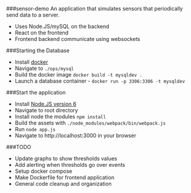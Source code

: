 ###sensor-demo
An application that simulates sensors that periodically send data to a server.
- Uses Node.JS/mySQL on the backend
- React on the frontend
- Frontend backend communicate using websockets


###Starting the Database
- Install [docker](https://www.docker.com/)
- Navigate to `./ops/mysql`
- Build the docker image `docker build -t mysqldev .`
- Launch a database container  - `docker run -p 3306:3306 -t mysqldev`

###Start the application
- Install [Node.JS version 6](https://nodejs.org/en/download/)
- Navigate to root directory
- Install node the modules `npm install`
- Build the assets with `./node_modules/webpack/bin/webpack.js`
- Run `node app.js`
- Navigate to http://localhost:3000 in your browser

###TODO
- Update graphs to show thresholds values
- Add alerting when thresholds go over events
- Setup docker compose
- Make Dockerfile for frontend application
- General code cleanup and organization
